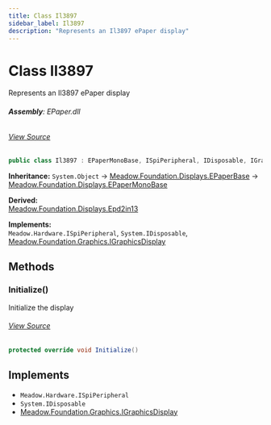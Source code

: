 ```yaml
---
title: Class Il3897
sidebar_label: Il3897
description: "Represents an Il3897 ePaper display"
---
```

# Class Il3897
Represents an Il3897 ePaper display

###### **Assembly**: EPaper.dll
###### [View Source](https://github.com/WildernessLabs/Meadow.Foundation.git/blob/develop/Source/Meadow.Foundation.Peripherals/Displays.ePaper/Driver/Drivers/Il3897.cs#L8)
```csharp title="Declaration"
public class Il3897 : EPaperMonoBase, ISpiPeripheral, IDisposable, IGraphicsDisplay
```
**Inheritance:** `System.Object` -> [Meadow.Foundation.Displays.EPaperBase](../Meadow.Foundation.Displays/EPaperBase) -> [Meadow.Foundation.Displays.EPaperMonoBase](../Meadow.Foundation.Displays/EPaperMonoBase)

**Derived:**  
[Meadow.Foundation.Displays.Epd2in13](../Meadow.Foundation.Displays/Epd2in13)

**Implements:**  
`Meadow.Hardware.ISpiPeripheral`, `System.IDisposable`, [Meadow.Foundation.Graphics.IGraphicsDisplay](../Meadow.Foundation.Graphics/IGraphicsDisplay)

## Methods
### Initialize()
Initialize the display
###### [View Source](https://github.com/WildernessLabs/Meadow.Foundation.git/blob/develop/Source/Meadow.Foundation.Peripherals/Displays.ePaper/Driver/Drivers/Il3897.cs#L47)
```csharp title="Declaration"
protected override void Initialize()
```

## Implements

* `Meadow.Hardware.ISpiPeripheral`
* `System.IDisposable`
* [Meadow.Foundation.Graphics.IGraphicsDisplay](../Meadow.Foundation.Graphics/IGraphicsDisplay)
